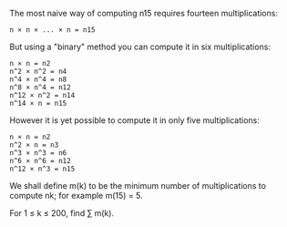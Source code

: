 The most naive way of computing n15 requires fourteen multiplications:

	n × n × ... × n = n15

But using a "binary" method you can compute it in six multiplications:

	n × n = n2
	n^2 × n^2 = n4
	n^4 × n^4 = n8
	n^8 × n^4 = n12
	n^12 × n^2 = n14
	n^14 × n = n15

However it is yet possible to compute it in only five multiplications:

	n × n = n2
	n^2 × n = n3
	n^3 × n^3 = n6
	n^6 × n^6 = n12
	n^12 × n^3 = n15

We shall define m(k) to be the minimum number of multiplications to compute nk;
for example m(15) = 5.

For 1 ≤ k ≤ 200, find ∑ m(k).
